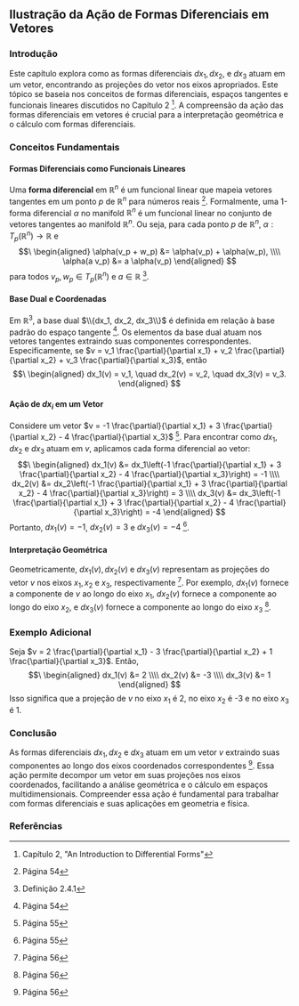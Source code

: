 ## Ilustração da Ação de Formas Diferenciais em Vetores
### Introdução
Este capítulo explora como as formas diferenciais $dx_1, dx_2$, e $dx_3$ atuam em um vetor, encontrando as projeções do vetor nos eixos apropriados. Este tópico se baseia nos conceitos de formas diferenciais, espaços tangentes e funcionais lineares discutidos no Capítulo 2 [^1]. A compreensão da ação das formas diferenciais em vetores é crucial para a interpretação geométrica e o cálculo com formas diferenciais.

### Conceitos Fundamentais

#### Formas Diferenciais como Funcionais Lineares
Uma **forma diferencial** em $\mathbb{R}^n$ é um funcional linear que mapeia vetores tangentes em um ponto $p$ de $\mathbb{R}^n$ para números reais [^24]. Formalmente, uma 1-forma diferencial $\alpha$ no manifold $\mathbb{R}^n$ é um funcional linear no conjunto de vetores tangentes ao manifold $\mathbb{R}^n$. Ou seja, para cada ponto $p$ de $\mathbb{R}^n$, $\alpha : T_p(\mathbb{R}^n) \to \mathbb{R}$ e
$$\
\begin{aligned}
\alpha(v_p + w_p) &= \alpha(v_p) + \alpha(w_p), \\\\
\alpha(a v_p) &= a \alpha(v_p)
\end{aligned}
$$
para todos $v_p, w_p \in T_p(\mathbb{R}^n)$ e $a \in \mathbb{R}$ [^23].

#### Base Dual e Coordenadas
Em $\mathbb{R}^3$, a base dual $\\{dx_1, dx_2, dx_3\\}$ é definida em relação à base padrão do espaço tangente [^24]. Os elementos da base dual atuam nos vetores tangentes extraindo suas componentes correspondentes. Especificamente, se $v = v_1 \frac{\partial}{\partial x_1} + v_2 \frac{\partial}{\partial x_2} + v_3 \frac{\partial}{\partial x_3}$, então
$$\
\begin{aligned}
dx_1(v) = v_1, \quad dx_2(v) = v_2, \quad dx_3(v) = v_3.
\end{aligned}
$$

#### Ação de $dx_i$ em um Vetor
Considere um vetor $v = -1 \frac{\partial}{\partial x_1} + 3 \frac{\partial}{\partial x_2} - 4 \frac{\partial}{\partial x_3}$ [^25]. Para encontrar como $dx_1, dx_2$ e $dx_3$ atuam em $v$, aplicamos cada forma diferencial ao vetor:
$$\
\begin{aligned}
dx_1(v) &= dx_1\left(-1 \frac{\partial}{\partial x_1} + 3 \frac{\partial}{\partial x_2} - 4 \frac{\partial}{\partial x_3}\right) = -1 \\\\
dx_2(v) &= dx_2\left(-1 \frac{\partial}{\partial x_1} + 3 \frac{\partial}{\partial x_2} - 4 \frac{\partial}{\partial x_3}\right) = 3 \\\\
dx_3(v) &= dx_3\left(-1 \frac{\partial}{\partial x_1} + 3 \frac{\partial}{\partial x_2} - 4 \frac{\partial}{\partial x_3}\right) = -4
\end{aligned}
$$
Portanto, $dx_1(v) = -1$, $dx_2(v) = 3$ e $dx_3(v) = -4$ [^25].

#### Interpretação Geométrica
Geometricamente, $dx_1(v), dx_2(v)$ e $dx_3(v)$ representam as projeções do vetor $v$ nos eixos $x_1, x_2$ e $x_3$, respectivamente [^26]. Por exemplo, $dx_1(v)$ fornece a componente de $v$ ao longo do eixo $x_1$, $dx_2(v)$ fornece a componente ao longo do eixo $x_2$, e $dx_3(v)$ fornece a componente ao longo do eixo $x_3$ [^26].

### Exemplo Adicional
Seja $v = 2 \frac{\partial}{\partial x_1} - 3 \frac{\partial}{\partial x_2} + 1 \frac{\partial}{\partial x_3}$. Então,
$$\
\begin{aligned}
dx_1(v) &= 2 \\\\
dx_2(v) &= -3 \\\\
dx_3(v) &= 1
\end{aligned}
$$
Isso significa que a projeção de $v$ no eixo $x_1$ é 2, no eixo $x_2$ é -3 e no eixo $x_3$ é 1.

### Conclusão
As formas diferenciais $dx_1, dx_2$ e $dx_3$ atuam em um vetor $v$ extraindo suas componentes ao longo dos eixos coordenados correspondentes [^26]. Essa ação permite decompor um vetor em suas projeções nos eixos coordenados, facilitando a análise geométrica e o cálculo em espaços multidimensionais. Compreender essa ação é fundamental para trabalhar com formas diferenciais e suas aplicações em geometria e física.
### Referências
[^1]: Capítulo 2, "An Introduction to Differential Forms"
[^23]: Definição 2.4.1
[^24]: Página 54
[^25]: Página 55
[^26]: Página 56
<!-- END -->